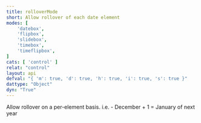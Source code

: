 ```yaml
---
title: rolloverMode
short: Allow rollover of each date element
modes: [
	'datebox',
	'flipbox',
	'slidebox',
	'timebox',
	'timeflipbox',
]
cats: [ 'control' ]
relat: "control"
layout: api
defval: "{ 'm': true, 'd': true, 'h': true, 'i': true, 's': true }"
dattype: "Object"
dyn: "True"
---
```


Allow rollover on a per-element basis.  i.e. - December + 1 = January of next year
